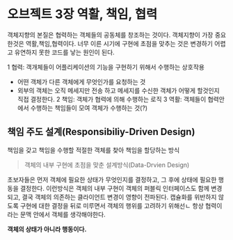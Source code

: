 오브젝트 3장 역활, 책임, 협력
===

객체지향의 본질은 협력하는 객체들의 공동체를 창조하는 것이다.
객체지향이 가장 중요한것은 역활,책임,협력이다.
너무 이른 시기에 구현에 초점을 맞추는 것은 변경하기 어렵고 유연하지 못한 코드를 낳는 원인이 된다.

1 협력: 객개체들이 어플리케이션의 기능을 구현하기 위해서 수행하는 상호작용
  - 어떤 객체가 다른 객체에게 무엇인가를 요청하는 것
  - 외부의 객체는 오직 메세지만 전송 하고 메세지를 수신한 객체가 어떻게 할것인지 직접 결정한다.
2 책임: 객체가 협력에 의해 수행하는 로직
3 역활: 객체들이 협력안에서 수행하는 책임들이 모여 객체가 수행하는 것(?)

책임 주도 설계(Responsibiliy-Driven Design)
---
책임을 갖고 책임을 수행할 적절한 객체를 찾아 책임을 할당하는 방식

> 객체의 내부 구현에 초점을 맞춘 설계방식(Data-Drvien Design)

초보자들은 먼저 객체에 필요한 상태가 무엇인지를 결정하고, 그 후에 상태에 필요한 행동을 결정한다.
이런방식은 객체의 내부 구현이 객체의 퍼블릭 인터페이스도 함께 변경되고, 결국 객체의 의존하는 클라이언트 변경이 영향이 전파된다.
캡슐화를 위반하지 않도록 구현에 대한 결정을 뒤로 미루면서 객체의 행위를 고려하기 위해선ㄴ 항상 협력이라는 문맥 안에서 객체를 생각해야한다.

<b> 객체의 상태가 아니라 행동이다. <b>

